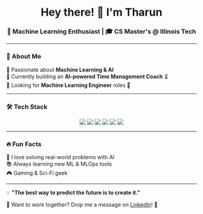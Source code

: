 <h1 align="center">Hey there! 👋 I'm Tharun</h1>
<h3 align="center">🚀 Machine Learning Enthusiast | 🎓 CS Master's @ Illinois Tech </h3>

---

### 🌟 About Me  
🔹 Passionate about **Machine Learning & AI**  
🔹 Currently building an **AI-powered Time Management Coach** ⏳  
🔹 Looking for **Machine Learning Engineer** roles 🤖    

---

### 🛠️ Tech Stack  
<p align="center">
  <img src="https://img.shields.io/badge/Python-3776AB?style=for-the-badge&logo=python&logoColor=white" />
  <img src="https://img.shields.io/badge/TensorFlow-FF6F00?style=for-the-badge&logo=tensorflow&logoColor=white" />
  <img src="https://img.shields.io/badge/PyTorch-EE4C2C?style=for-the-badge&logo=pytorch&logoColor=white" />
  <img src="https://img.shields.io/badge/Docker-2496ED?style=for-the-badge&logo=docker&logoColor=white" />
  <img src="https://img.shields.io/badge/AWS-FF9900?style=for-the-badge&logo=amazonaws&logoColor=white" />
  <img src="https://img.shields.io/badge/Linux-FCC624?style=for-the-badge&logo=linux&logoColor=black" />
</p>

---

### 🔥 Fun Facts  
🎯 I love solving real-world problems with AI  
📚 Always learning new ML & MLOps tools  
🎮 Gaming & Sci-Fi geek  

---

💡 **"The best way to predict the future is to create it."**  

🔹 Want to work together? Drop me a message on [LinkedIn](www.linkedin.com/in/tharun-kammavarambatti)! 🚀  
